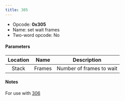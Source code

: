 ```yaml
---
title: 305
---
```


- Opcode: **0x305**
- Name: set wait frames
- Two-word opcode: No

#### Parameters

| Location |  Name  |       Description        |
|:--------:|:------:|:------------------------:|
|  Stack   | Frames | Number of frames to wait |

#### Notes

For use with [306](306.md)
